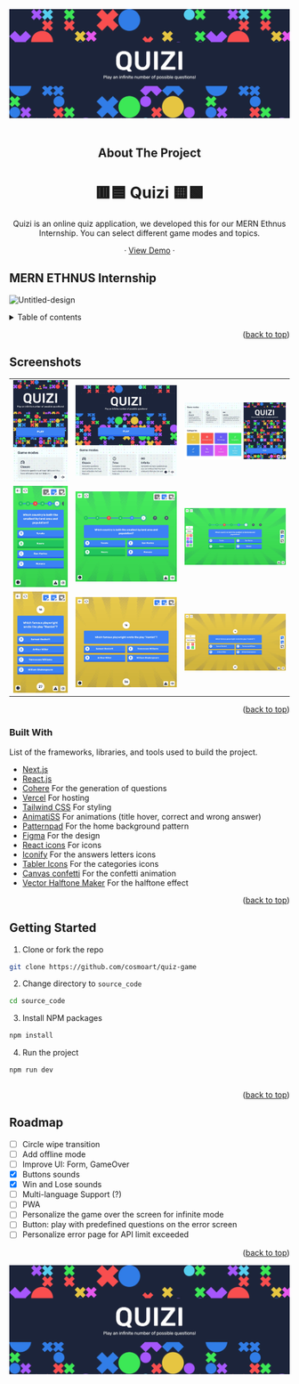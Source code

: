 <div id="top"></div>



<!-- PROJECT LOGO -->
<div align="center">
<a href="https://quizi.vercel.app"><img src="./readme/header.webp" /></a>
<br/>
<br />


  <!-- ABOUT THE PROJECT -->
## About The Project

  # 🟥🟦 Quizi 🟨🟩

Quizi is an online quiz application, we developed this for our MERN Ethnus Internship. You can select different game modes and topics.

  ·
  <a href="https://quizi.vercel.app">View Demo</a>
  ·
 
</div>

## MERN ETHNUS Internship
![Untitled-design](https://github.com/Shrey-Srivastava21/Quiz_MERN/assets/84815622/6271f073-ede1-44b0-91e7-9f538fc70265)



<!-- TABLE OF CONTENTS -->
<details>
<summary>Table of contents</summary>

- [About The Project](#about-the-project)
- [Screenshots](#screenshots)
- [Built With](#built-with)
- [Getting Started](#getting-started)
- [License](#license)
- [Roadmap](#roadmap)
- [Contact](#contact)
</details>


<p align="right">(<a href="#top">back to top</a>)</p>


<!-- SCREENSHOTS -->
## Screenshots

<table>
    <tr>
      <td>
          <img src="./readme/home_mobile.webp" width="100%" title="Home in Mobile"  />
      </td>
      <td>
          <img src="./readme/home_tablet.webp" width="100%" title="Home in Tablet"/>
      </td>
      <td>
          <img src="./readme/home_desktop.webp" width="100%" title="Home in Desktop"/>
      </td>
    </tr>
        <tr>
      <td>
          <img src="./readme/play_classic_mobile.webp" width="100%" title="Play, classic mode in Mobile"  />
      </td>
      <td>
          <img src="./readme/play_classic_tablet.webp" width="100%" title="Play, classic mode in Tablet"/>
      </td>
      <td>
          <img src="./readme/play_classic_desktop.webp" width="100%" title="Play, classic mode in Desktop"/>
      </td>
    </tr>
    <tr>
      <td>
          <img src="./readme/play_time_mobile.webp" width="100%" title="Play, time and infinity mode in Mobile"  />
      </td>
      <td>
          <img src="./readme/play_time_tablet.webp" width="100%" title="Play, time and infinity mode in Tablet"/>
      </td>
      <td>
          <img src="./readme/play_time_desktop.webp" width="100%" title="Play, time and infinity mode in Desktop"/>
      </td>
    </tr>
</table>

<p align="right">(<a href="#top">back to top</a>)</p>


### Built With

List of the frameworks, libraries, and tools used to build the project.

* [Next.js](https://nextjs.org/)
* [React.js](https://reactjs.org/)
* [Cohere](https://dashboard.cohere.ai/welcome/register) For the generation of questions
* [Vercel](https://vercel.com/) For hosting
* [Tailwind CSS](https://tailwindcss.com/) For styling
* [AnimatiSS](https://xsgames.co/animatiss/) For animations (title hover, correct and wrong answer)
* [Patternpad](https://patternpad.com/editor.html) For the home background pattern
* [Figma](https://www.figma.com/) For the design
* [React icons](https://react-icons.github.io/react-icons/) For icons
* [Iconify](https://iconify.design) For the answers letters icons
* [Tabler Icons](https://tablericons.com) For the categories icons
* [Canvas confetti](https://www.npmjs.com/package/canvas-confetti) For the confetti animation
* [Vector Halftone Maker](https://halftone.xoihazard.com) For the halftone effect

<p align="right">(<a href="#top">back to top</a>)</p>


<!-- GETTING STARTED -->
## Getting Started

1. Clone or fork the repo
```sh
git clone https://github.com/cosmoart/quiz-game
```
2. Change directory to `source_code`
```sh
cd source_code
```
3. Install NPM packages
```sh
npm install
```
4. Run the project
```sh
npm run dev
```

```
```

<p align="right">(<a href="#top">back to top</a>)</p>



<!-- ROADMAP -->
## Roadmap

- [ ] Circle wipe transition
- [ ] Add offline mode
- [ ] Improve UI: Form, GameOver
- [x] Buttons sounds
- [x] Win and Lose sounds
- [ ] Multi-language Support (?)
- [ ] PWA
- [ ] Personalize the game over the screen for infinite mode
- [ ] Button: play with predefined questions on the error screen
- [ ] Personalize error page for API limit exceeded

<p align="right">(<a href="#top">back to top</a>)</p>


<!-- PROJECT LOGO -->
<div align="center">
<a href="https://quizi.vercel.app"><img src="./readme/header.webp" /></a>
<br/>
<br />
